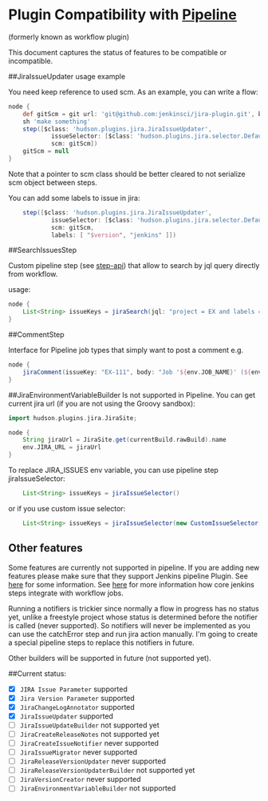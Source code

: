 # Plugin Compatibility with [Pipeline](https://github.com/jenkinsci/workflow-plugin)
(formerly known as workflow plugin)

This document captures the status of features to be compatible or incompatible.

##JiraIssueUpdater usage example

You need keep reference to used scm.
As an example, you can write a flow:

```groovy
node {
    def gitScm = git url: 'git@github.com:jenkinsci/jira-plugin.git', branch: 'master'
    sh 'make something'
    step([$class: 'hudson.plugins.jira.JiraIssueUpdater', 
            issueSelector: [$class: 'hudson.plugins.jira.selector.DefaultIssueSelector'], 
            scm: gitScm])            
    gitScm = null
}
```

Note that a pointer to scm class should be better cleared to not serialize scm object between steps.

You can add some labels to issue in jira:
```groovy
    step([$class: 'hudson.plugins.jira.JiraIssueUpdater', 
            issueSelector: [$class: 'hudson.plugins.jira.selector.DefaultIssueSelector'], 
            scm: gitScm,
            labels: [ "$version", "jenkins" ]])            
```

##SearchIssuesStep

Custom pipeline step (see [step-api](https://github.com/jenkinsci/workflow-plugin/blob/master/step-api/README.md)) that allow to search by jql query directly from workflow.

usage:
```groovy
node {
    List<String> issueKeys = jiraSearch(jql: "project = EX and labels = 'jenkins' and labels = '${version}'")	
}
```

##CommentStep

Interface for Pipeline job types that simply want to post a comment e.g.
```groovy
node {
    jiraComment(issueKey: "EX-111", body: "Job '${env.JOB_NAME}' (${env.BUILD_NUMBER}) builded. Please go to ${env.BUILD_URL}.")
}
```

##JiraEnvironmentVariableBuilder
Is not supported in Pipeline. You can get current jira url (if you are not using the Groovy sandbox):

```groovy
import hudson.plugins.jira.JiraSite;

node {
    String jiraUrl = JiraSite.get(currentBuild.rawBuild).name    	
    env.JIRA_URL = jiraUrl
}
```

To replace JIRA_ISSUES env variable, you can use pipeline step jiraIssueSelector:
```groovy
    List<String> issueKeys = jiraIssueSelector()
```

or if you use custom issue selector:
```groovy
    List<String> issueKeys = jiraIssueSelector(new CustomIssueSelector())
```

## Other features

Some features are currently not supported in pipeline.
If you are adding new features please make sure that they support Jenkins pipeline Plugin.
See [here](https://github.com/jenkinsci/workflow-plugin/blob/master/COMPATIBILITY.md) for some information.
See [here](https://github.com/jenkinsci/workflow-plugin/blob/master/basic-steps/CORE-STEPS.md) for more information how core jenkins steps integrate with workflow jobs.

Running a notifiers is trickier since normally a flow in progress has no status yet, unlike a freestyle project whose status is determined before the notifier is called (never supported).
So notifiers will never be implemented as you can use the catchError step and run jira action manually.
I'm going to create a special pipeline steps to replace this notifiers in future.

Other builders will be supported in future (not supported yet).

##Current status:

- [X] `JIRA Issue Parameter` supported
- [X] `Jira Version Parameter` supported
- [X] `JiraChangeLogAnnotator` supported
- [X] `JiraIssueUpdater` supported
- [ ] `JiraIssueUpdateBuilder` not supported yet
- [ ] `JiraCreateReleaseNotes` not supported yet
- [ ] `JiraCreateIssueNotifier` never supported
- [ ] `JiraIssueMigrator` never supported
- [ ] `JiraReleaseVersionUpdater` never supported
- [ ] `JiraReleaseVersionUpdaterBuilder` not supported yet
- [ ] `JiraVersionCreator` never supported
- [ ] `JiraEnvironmentVariableBuilder` not supported